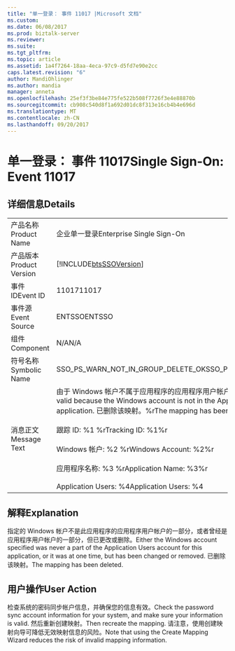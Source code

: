 ```yaml
---
title: "单一登录： 事件 11017 |Microsoft 文档"
ms.custom: 
ms.date: 06/08/2017
ms.prod: biztalk-server
ms.reviewer: 
ms.suite: 
ms.tgt_pltfrm: 
ms.topic: article
ms.assetid: 1a4f7264-18aa-4eca-97c9-d5fd7e90e2cc
caps.latest.revision: "6"
author: MandiOhlinger
ms.author: mandia
manager: anneta
ms.openlocfilehash: 25ef3f3be84e775fe522b508f7726f3e4e88870b
ms.sourcegitcommit: cb908c540d8f1a692d01dc8f313e16cb4b4e696d
ms.translationtype: MT
ms.contentlocale: zh-CN
ms.lasthandoff: 09/20/2017
---
```

# <a name="single-sign-on-event-11017"></a><span data-ttu-id="8e682-102">单一登录： 事件 11017</span><span class="sxs-lookup"><span data-stu-id="8e682-102">Single Sign-On: Event 11017</span></span>
## <a name="details"></a><span data-ttu-id="8e682-103">详细信息</span><span class="sxs-lookup"><span data-stu-id="8e682-103">Details</span></span>  
  
|||  
|-|-|  
|<span data-ttu-id="8e682-104">产品名称</span><span class="sxs-lookup"><span data-stu-id="8e682-104">Product Name</span></span>|<span data-ttu-id="8e682-105">企业单一登录</span><span class="sxs-lookup"><span data-stu-id="8e682-105">Enterprise Single Sign-On</span></span>|  
|<span data-ttu-id="8e682-106">产品版本</span><span class="sxs-lookup"><span data-stu-id="8e682-106">Product Version</span></span>|[!INCLUDE[btsSSOVersion](../includes/btsssoversion-md.md)]|  
|<span data-ttu-id="8e682-107">事件 ID</span><span class="sxs-lookup"><span data-stu-id="8e682-107">Event ID</span></span>|<span data-ttu-id="8e682-108">11017</span><span class="sxs-lookup"><span data-stu-id="8e682-108">11017</span></span>|  
|<span data-ttu-id="8e682-109">事件源</span><span class="sxs-lookup"><span data-stu-id="8e682-109">Event Source</span></span>|<span data-ttu-id="8e682-110">ENTSSO</span><span class="sxs-lookup"><span data-stu-id="8e682-110">ENTSSO</span></span>|  
|<span data-ttu-id="8e682-111">组件</span><span class="sxs-lookup"><span data-stu-id="8e682-111">Component</span></span>|<span data-ttu-id="8e682-112">N/A</span><span class="sxs-lookup"><span data-stu-id="8e682-112">N/A</span></span>|  
|<span data-ttu-id="8e682-113">符号名称</span><span class="sxs-lookup"><span data-stu-id="8e682-113">Symbolic Name</span></span>|<span data-ttu-id="8e682-114">SSO_PS_WARN_NOT_IN_GROUP_DELETE_OK</span><span class="sxs-lookup"><span data-stu-id="8e682-114">SSO_PS_WARN_NOT_IN_GROUP_DELETE_OK</span></span>|  
|<span data-ttu-id="8e682-115">消息正文</span><span class="sxs-lookup"><span data-stu-id="8e682-115">Message Text</span></span>|<span data-ttu-id="8e682-116">由于 Windows 帐户不属于应用程序的应用程序用户帐户而导致映射无效。</span><span class="sxs-lookup"><span data-stu-id="8e682-116">The mapping is not valid because the Windows account is not in the Application Users account for the application.</span></span> <span data-ttu-id="8e682-117">已删除该映射。%r</span><span class="sxs-lookup"><span data-stu-id="8e682-117">The mapping has been deleted.%r</span></span><br /><br /> <span data-ttu-id="8e682-118">跟踪 ID: %1 %r</span><span class="sxs-lookup"><span data-stu-id="8e682-118">Tracking ID: %1%r</span></span><br /><br /> <span data-ttu-id="8e682-119">Windows 帐户: %2 %r</span><span class="sxs-lookup"><span data-stu-id="8e682-119">Windows Account: %2%r</span></span><br /><br /> <span data-ttu-id="8e682-120">应用程序名称: %3 %r</span><span class="sxs-lookup"><span data-stu-id="8e682-120">Application Name: %3%r</span></span><br /><br /> <span data-ttu-id="8e682-121">Application Users: %4</span><span class="sxs-lookup"><span data-stu-id="8e682-121">Application Users: %4</span></span>|  
  
## <a name="explanation"></a><span data-ttu-id="8e682-122">解释</span><span class="sxs-lookup"><span data-stu-id="8e682-122">Explanation</span></span>  
 <span data-ttu-id="8e682-123">指定的 Windows 帐户不是此应用程序的应用程序用户帐户的一部分，或者曾经是应用程序用户帐户的一部分，但已更改或删除。</span><span class="sxs-lookup"><span data-stu-id="8e682-123">Either the Windows account specified was never a part of the Application Users account for this application, or it was at one time, but has been changed or removed.</span></span> <span data-ttu-id="8e682-124">已删除该映射。</span><span class="sxs-lookup"><span data-stu-id="8e682-124">The mapping has been deleted.</span></span>  
  
## <a name="user-action"></a><span data-ttu-id="8e682-125">用户操作</span><span class="sxs-lookup"><span data-stu-id="8e682-125">User Action</span></span>  
 <span data-ttu-id="8e682-126">检查系统的密码同步帐户信息，并确保您的信息有效。</span><span class="sxs-lookup"><span data-stu-id="8e682-126">Check the password sync account information for your system, and make sure your information is valid.</span></span> <span data-ttu-id="8e682-127">然后重新创建映射。</span><span class="sxs-lookup"><span data-stu-id="8e682-127">Then recreate the mapping.</span></span> <span data-ttu-id="8e682-128">请注意，使用创建映射向导可降低无效映射信息的风险。</span><span class="sxs-lookup"><span data-stu-id="8e682-128">Note that using the Create Mapping Wizard reduces the risk of invalid mapping information.</span></span>